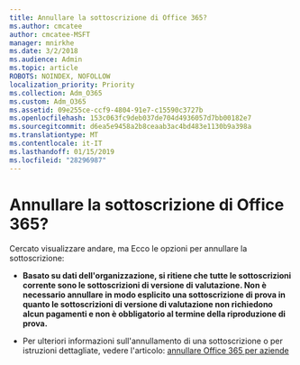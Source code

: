 ```yaml
---
title: Annullare la sottoscrizione di Office 365?
ms.author: cmcatee
author: cmcatee-MSFT
manager: mnirkhe
ms.date: 3/2/2018
ms.audience: Admin
ms.topic: article
ROBOTS: NOINDEX, NOFOLLOW
localization_priority: Priority
ms.collection: Adm_O365
ms.custom: Adm_O365
ms.assetid: 09e255ce-ccf9-4804-91e7-c15590c3727b
ms.openlocfilehash: 153c063fc9deb037de704d4936057d7bb00182e7
ms.sourcegitcommit: d6ea5e9458a2b8ceaab3ac4bd483e1130b9a398a
ms.translationtype: MT
ms.contentlocale: it-IT
ms.lasthandoff: 01/15/2019
ms.locfileid: "28296987"
---
```

# <a name="canceling-your-office-365-subscription"></a>Annullare la sottoscrizione di Office 365?

Cercato visualizzare andare, ma Ecco le opzioni per annullare la sottoscrizione:
  
- **Basato su dati dell'organizzazione, si ritiene che tutte le sottoscrizioni corrente sono le sottoscrizioni di versione di valutazione. Non è necessario annullare in modo esplicito una sottoscrizione di prova in quanto le sottoscrizioni di versione di valutazione non richiedono alcun pagamenti e non è obbligatorio al termine della riproduzione di prova.**
    
- Per ulteriori informazioni sull'annullamento di una sottoscrizione o per istruzioni dettagliate, vedere l'articolo: [annullare Office 365 per aziende](https://support.office.com/article/b1bc0bef-4608-4601-813a-cdd9f746709a)
    

